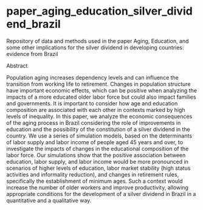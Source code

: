 # paper_aging_education_silver_dividend_brazil
Repository of data and methods used in the paper Aging, Education, and some other implications for the silver dividend in developing countries: evidence from Brazil

Abstract

Population aging increases dependency levels and can influence the transition from working life to retirement. Changes in population structure have important economic effects, which can be positive when analyzing the impacts of a more educated older labor force but could also impact families and governments. It is important to consider how age and education composition are associated with each other in contexts marked by high levels of inequality. In this paper, we analyze the economic consequences of the aging process in Brazil considering the role of improvements in education and the possibility of the constitution of a silver dividend in the country. We use a series of simulation models, based on the determinants of labor supply and labor income of people aged 45 years and over, to investigate the impacts of changes in the educational composition of the labor force. Our simulations show that the positive association between education, labor supply, and labor income would be more pronounced in scenarios of higher levels of education, labor market stability (high status activities and informality reduction), and changes in retirement rules, specifically the establishment of minimum ages. Such a context would increase the number of older workers and improve productivity, allowing appropriate conditions for the development of a silver dividend in Brazil in a quantitative and a qualitative way.
